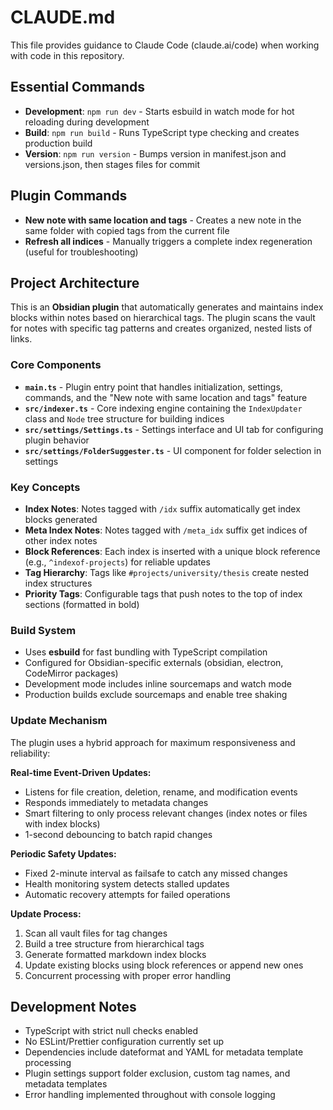 # CLAUDE.md

This file provides guidance to Claude Code (claude.ai/code) when working with code in this repository.

## Essential Commands

- **Development**: `npm run dev` - Starts esbuild in watch mode for hot reloading during development
- **Build**: `npm run build` - Runs TypeScript type checking and creates production build
- **Version**: `npm run version` - Bumps version in manifest.json and versions.json, then stages files for commit

## Plugin Commands

- **New note with same location and tags** - Creates a new note in the same folder with copied tags from the current file
- **Refresh all indices** - Manually triggers a complete index regeneration (useful for troubleshooting)

## Project Architecture

This is an **Obsidian plugin** that automatically generates and maintains index blocks within notes based on hierarchical tags. The plugin scans the vault for notes with specific tag patterns and creates organized, nested lists of links.

### Core Components

- **`main.ts`** - Plugin entry point that handles initialization, settings, commands, and the "New note with same location and tags" feature
- **`src/indexer.ts`** - Core indexing engine containing the `IndexUpdater` class and `Node` tree structure for building indices
- **`src/settings/Settings.ts`** - Settings interface and UI tab for configuring plugin behavior
- **`src/settings/FolderSuggester.ts`** - UI component for folder selection in settings

### Key Concepts

- **Index Notes**: Notes tagged with `/idx` suffix automatically get index blocks generated
- **Meta Index Notes**: Notes tagged with `/meta_idx` suffix get indices of other index notes
- **Block References**: Each index is inserted with a unique block reference (e.g., `^indexof-projects`) for reliable updates
- **Tag Hierarchy**: Tags like `#projects/university/thesis` create nested index structures
- **Priority Tags**: Configurable tags that push notes to the top of index sections (formatted in bold)

### Build System

- Uses **esbuild** for fast bundling with TypeScript compilation
- Configured for Obsidian-specific externals (obsidian, electron, CodeMirror packages)
- Development mode includes inline sourcemaps and watch mode
- Production builds exclude sourcemaps and enable tree shaking

### Update Mechanism

The plugin uses a hybrid approach for maximum responsiveness and reliability:

**Real-time Event-Driven Updates:**
- Listens for file creation, deletion, rename, and modification events
- Responds immediately to metadata changes
- Smart filtering to only process relevant changes (index notes or files with index blocks)
- 1-second debouncing to batch rapid changes

**Periodic Safety Updates:**
- Fixed 2-minute interval as failsafe to catch any missed changes
- Health monitoring system detects stalled updates
- Automatic recovery attempts for failed operations

**Update Process:**
1. Scan all vault files for tag changes
2. Build a tree structure from hierarchical tags  
3. Generate formatted markdown index blocks
4. Update existing blocks using block references or append new ones
5. Concurrent processing with proper error handling

## Development Notes

- TypeScript with strict null checks enabled
- No ESLint/Prettier configuration currently set up
- Dependencies include dateformat and YAML for metadata template processing
- Plugin settings support folder exclusion, custom tag names, and metadata templates
- Error handling implemented throughout with console logging